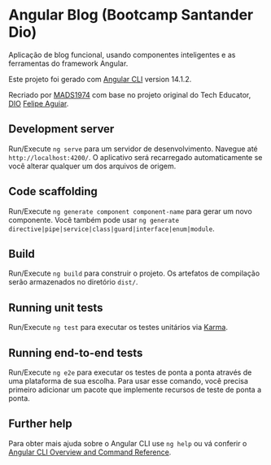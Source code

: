 # Angular Blog (Bootcamp Santander Dio)
Aplicação de blog funcional, usando componentes inteligentes e as ferramentas do framework Angular.

Este projeto foi gerado com [Angular CLI](https://github.com/angular/angular-cli) version 14.1.2.

Recriado por [MADS1974](https://www.linkedin.com/in/mads1974/) com base no projeto original do Tech Educator, [DIO](https://web.dio.me/project/desafio-de-projeto-playstation-store/learning/7ae6b96d-24ea-4c63-b279-df2cf6115fff?back=/track/santander-bootcamp-2023-fullstack-java-angular&tab=undefined&moduleId=undefined) [Felipe Aguiar](https://www.linkedin.com/in/felipe-exe/).

## Development server

Run/Execute `ng serve` para um servidor de desenvolvimento. Navegue até `http://localhost:4200/`. O aplicativo será recarregado automaticamente se você alterar qualquer um dos arquivos de origem.

## Code scaffolding

Run/Execute `ng generate component component-name` para gerar um novo componente. Você também pode usar `ng generate directive|pipe|service|class|guard|interface|enum|module`.

## Build

Run/Execute `ng build` para construir o projeto. Os artefatos de compilação serão armazenados no diretório `dist/`.

## Running unit tests

Run/Execute `ng test` para executar os testes unitários via [Karma](https://karma-runner.github.io).

## Running end-to-end tests

Run/Execute `ng e2e` para executar os testes de ponta a ponta através de uma plataforma de sua escolha. Para usar esse comando, você precisa primeiro adicionar um pacote que implemente recursos de teste de ponta a ponta.

## Further help

Para obter mais ajuda sobre o Angular CLI use `ng help` ou vá conferir o [Angular CLI Overview and Command Reference](https://angular.io/cli).
